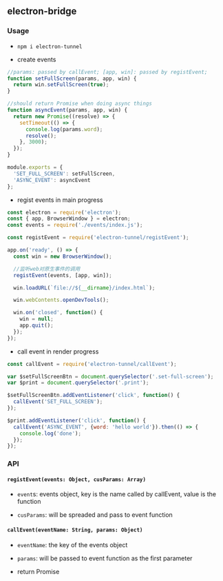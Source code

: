 ## electron-bridge

### Usage
* `npm i electron-tunnel`

* create events

```javascript
//params: passed by callEvent; [app, win]: passed by registEvent;
function setFullScreen(params, app, win) {
  return win.setFullScreen(true);
}

//should return Promise when doing async things
function asyncEvent(params, app, win) {
  return new Promise((resolve) => {
    setTimeout(() => {
      console.log(params.word);
      resolve();
    }, 3000);
  });
}

module.exports = {
  'SET_FULL_SCREEN': setFullScreen,
  'ASYNC_EVENT': asyncEvent
};
```

* regist events in main progress

```javascript
const electron = require('electron');
const { app, BrowserWindow } = electron;
const events = require('./events/index.js');

const registEvent = require('electron-tunnel/registEvent');

app.on('ready', () => {
  const win = new BrowserWindow();

  //监听web对原生事件的调用
  registEvent(events, [app, win]);

  win.loadURL(`file://${__dirname}/index.html`);

  win.webContents.openDevTools();

  win.on('closed', function() {
    win = null;
    app.quit();
  });
});

```

* call event in render progress

```javascript
const callEvent = require('electron-tunnel/callEvent');

var $setFullScreenBtn = document.querySelector('.set-full-screen');
var $print = document.querySelector('.print');

$setFullScreenBtn.addEventListener('click', function() {
  callEvent('SET_FULL_SCREEN');
});

$print.addEventListener('click', function() {
  callEvent('ASYNC_EVENT', {word: 'hello world'}).then(() => {
    console.log('done');
  });
});
```



### API

#### `registEvent(events: Object, cusParams: Array)`

* `event`s: events object, key is the name called by  callEvent, value is the function

* `cusParams`: will be spreaded and pass to event function

#### `callEvent(eventName: String, params: Object)`

* `eventName`: the key of the events object

* `params`: will be passed to event function as the first parameter

* return Promise
